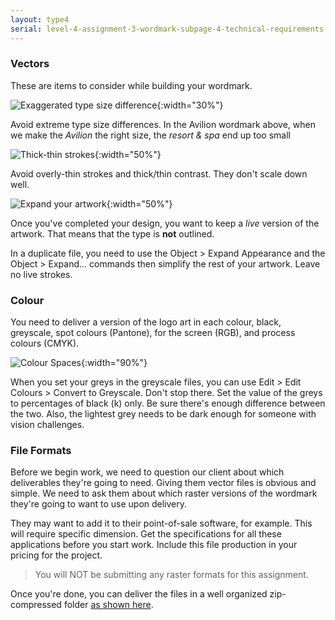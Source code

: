 ```yaml
---
layout: type4
serial: level-4-assignment-3-wordmark-subpage-4-technical-requirements
---
```

### Vectors

These are items to consider while building your wordmark.

![Exaggerated type size difference]({{site.url}}/svg/wordmark/type-size-difference.svg){:width="30%"}

Avoid extreme type size differences. In the Avilion wordmark above, when we make the *Avilion* the right size, the *resort & spa* end up too small

![Thick-thin strokes]({{site.url}}/svg/wordmark/thick-thin-stroke.svg){:width="50%"}

Avoid overly-thin strokes and thick/thin contrast. They don't scale down well.

![Expand your artwork]({{site.url}}/svg/wordmark/expand-art.svg){:width="50%"}

Once you've completed your design, you want to keep a *live* version of the artwork. That means that the type is **not** outlined.

In a duplicate file, you need to use the <span class="command">Object > Expand Appearance</span> and the <span class="command">Object > Expand...</span> commands then simplify the rest of your artwork. Leave no live strokes.

### Colour

You need to deliver a version of the logo art in each colour, black, greyscale, spot colours (Pantone), for the screen (RGB), and process colours (CMYK).

![Colour Spaces]({{site.url}}/svg/wordmark/wordmark-colours.svg){:width="90%"}

When you set your greys in the greyscale files, you can use <span class="command">Edit > Edit Colours > Convert to Greyscale</span>. Don't stop there. Set the value of the greys to percentages of black (k) only. Be sure there's enough difference between the two. Also, the lightest grey needs to be dark enough for someone with vision challenges.

### File Formats

Before we begin work, we need to question our client about which deliverables they're going to need. Giving them vector files is obvious and simple. We need to ask them about which raster versions of the wordmark they're going to want to use upon delivery.

They may want to add it to their point-of-sale software, for example. This will require specific dimension. Get the specifications for all these applications before you start work. Include this file production in your pricing for the project.

> You will NOT be submitting any raster formats for this assignment.

Once you're done, you can deliver the files in a well organized zip-compressed folder [as shown here](deliverables.html).